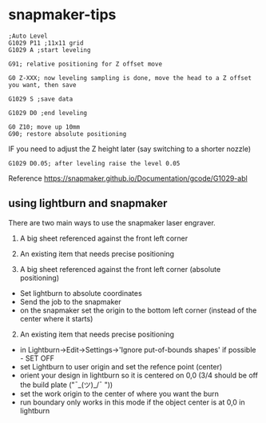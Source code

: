 # snapmaker-tips

```
;Auto Level
G1029 P11 ;11x11 grid
G1029 A ;start leveling

G91; relative positioning for Z offset move

G0 Z-XXX; now leveling sampling is done, move the head to a Z offset you want, then save

G1029 S ;save data

G1029 D0 ;end leveling

G0 Z10; move up 10mm
G90; restore absolute positioning
```


IF you need to adjust the Z height later (say switching to a shorter nozzle)
```
G1029 D0.05; after leveling raise the level 0.05 
```


Reference https://snapmaker.github.io/Documentation/gcode/G1029-abl

## using lightburn and snapmaker

There are two main ways to use the snapmaker laser engraver.
1) A big sheet referenced against the front left corner
2) An existing item that needs precise positioning

1) A big sheet referenced against the front left corner (absolute positioning)
- Set lightburn to absolute coordinates
- Send the job to the snapmaker 
- on the snapmaker set the origin to the bottom left corner (instead of the center where it starts)

2) An existing item that needs precise positioning
- in Lightburn->Edit->Settings->'Ignore put-of-bounds shapes' if possible - SET OFF
- set Lightburn to user origin and set the refence point (center)
- orient your design in lightburn so it is centered on 0,0 (3/4 should be off the build plate ("¯\_(ツ)_/¯ "))
- set the work origin to the center of where you want the burn
- run boundary only works in this mode if the object center is at 0,0 in lightburn
